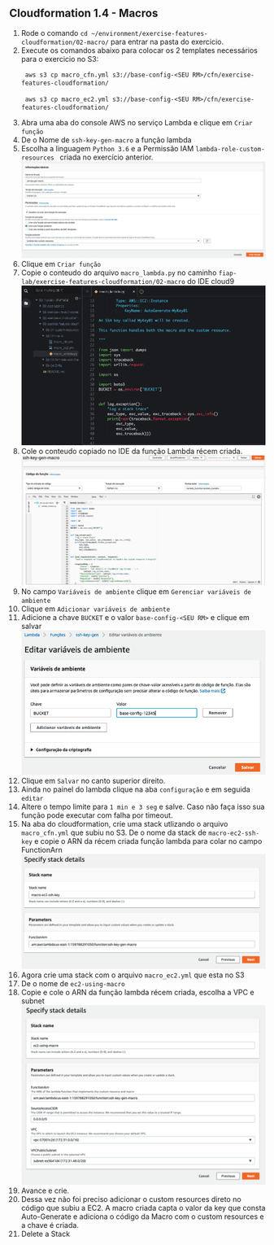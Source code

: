 ## Cloudformation 1.4 - Macros

1. Rode o comando `cd ~/environment/exercise-features-cloudformation/02-macro/` para entrar na pasta do exercicio.
2. Execute os comandos abaixo para colocar os 2 templates necessários para o exercicio no S3:
   ``` shell
    aws s3 cp macro_cfn.yml s3://base-config-<SEU RM>/cfn/exercise-features-cloudformation/ 
    
    aws s3 cp macro_ec2.yml s3://base-config-<SEU RM>/cfn/exercise-features-cloudformation/
   ```
3. Abra uma aba do console AWS no serviço Lambda e clique em `Criar função`
4. De o Nome de `ssh-key-gen-macro` a função lambda
5. Escolha a linguagem `Python 3.6` e a Permissão IAM `lambda-role-custom-resources ` criada no exercício anterior.
   ![](img/lambda-creation-options.png)
6. Clique em `Criar função`
7. Copie o conteudo do arquivo `macro_lambda.py` no caminho `fiap-lab/exercise-features-cloudformation/02-macro` do IDE cloud9
   ![](img/lambda-code-copy.png)
8. Cole o conteudo copiado no IDE da função Lambda récem criada.
   ![](img/lambda-code-paste.png)
9.  No campo `Variáveis de ambiente` clique em `Gerenciar variáveis de ambiente`
10. Clique em `Adicionar variáveis de ambiente`
11. Adicione a chave `BUCKET` e o valor `base-config-<SEU RM>` e clique em salvar
    ![](img/env-var-lambda.png)
12. Clique em `Salvar` no canto superior direito.
13. Ainda no painel do lambda clique na aba `configuração` e em seguida `editar`
14. Altere o tempo limite para `1 min e 3 seg` e salve. Caso não faça isso sua função pode executar com falha por timeout.
15. Na aba do cloudformation, crie uma stack utlizando o arquivo `macro_cfn.yml` que subiu no S3. De o nome da stack de `macro-ec2-ssh-key` e copie o ARN da récem criada função lambda para colar no campo FunctionArn
    ![](img/stack-macro-details.png)
14. Agora crie uma stack com o arquivo `macro_ec2.yml` que esta no S3
15. De o nome de `ec2-using-macro`
16. Copie e cole o ARN da função lambda récem criada, escolha a VPC e subnet
    ![](img/stack-ec2-details.png)
17. Avance e crie.
18. Dessa vez não foi preciso adicionar o custom resources direto no código que subiu a EC2. A macro criada capta o valor da key que consta Auto-Generate e adiciona o código da Macro com o custom resources e a chave é criada.
19. Delete a Stack
    
